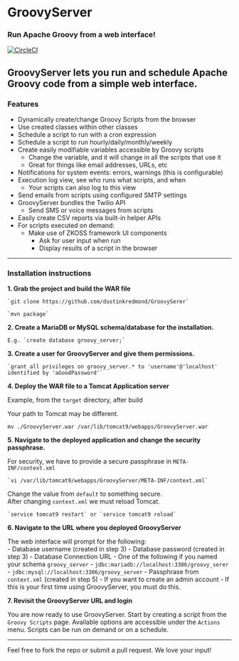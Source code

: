 # GroovyServer
### Run Apache Groovy from a web interface!

[![CircleCI](https://circleci.com/gh/dustinkredmond/GroovyServer.svg?style=svg)](https://circleci.com/gh/dustinkredmond/GroovyServer)

GroovyServer lets you run and schedule Apache Groovy code from
a simple web interface. 
---

### Features

 - Dynamically create/change Groovy Scripts from the browser
 - Use created classes within other classes
 - Schedule a script to run with a cron expression
 - Schedule a script to run hourly/daily/monthly/weekly
 - Create easily modifiable variables accessible by Groovy scripts
   - Change the variable, and it will change in all the scripts that use it
   - Great for things like email addresses, URLs, etc
 - Notifications for system events: errors, warnings (this is configurable)
 - Execution log view, see who runs what scripts, and when
   - Your scripts can also log to this view
 - Send emails from scripts using configured SMTP settings
 - GroovyServer bundles the Twilio API
   - Send SMS or voice messages from scripts
 - Easily create CSV reports via built-in helper APIs
 - For scripts executed on demand:
    - Make use of ZKOSS framework UI components
      - Ask for user input when run
      - Display results of a script in the browser
 
---

### Installation instructions

**1. Grab the project and build the WAR file**

    `git clone https://github.com/dustinkredmond/GroovySerer`
    
    `mvn package`

**2. Create a MariaDB or MySQL schema/database for the installation.** 

    E.g. `create database groovy_server;`

**3. Create a user for GroovyServer and give them permissions.**

    `grant all privileges on groovy_server.* to 'username'@'localhost' identified by 'aGoodPassword'`

**4. Deploy the WAR file to a Tomcat Application server**

   Example, from the `target` directory, after build
   
   Your path to Tomcat may be different.
   
   `mv ./GroovyServer.war /var/lib/tomcat9/webapps/GroovyServer.war`

**5. Navigate to the deployed application and change the security passphrase.**

   For security, we have to provide a secure passphrase in `META-INF/context.xml`
    
    `vi /var/lib/tomcat9/webapps/GroovyServer/META-INF/context.xml`
    
   Change the value from `default` to something secure.    
   After changing `context.xml` we must reload Tomcat.
    
    `service tomcat9 restart` or `service tomcat9 reload`
    
**6. Navigate to the URL where you deployed GroovyServer**

   The web interface will prompt for the following:    
    - Database username (created in step 3)
    - Database password (created in step 3)
    - Database Connection URL
      - One of the following if you named your schema `groovy_server`
        - `jdbc:mariadb://localhost:3306/groovy_serer`
        - `jdbc:mysql://localhost:3306/groovy_server`
    - Passphrase from `context.xml` (created in step 5)
    - If you want to create an admin account
      - If this is your first time using GroovyServer, you
        must do this.
        
**7. Revisit the GroovyServer URL and login**

   You are now ready to use GroovyServer. Start by creating
   a script from the `Groovy Scripts` page. Available options
   are accessible under the `Actions` menu. Scripts can be 
   run on demand or on a schedule.

---

Feel free to fork the repo or submit a pull request. We love your input!

